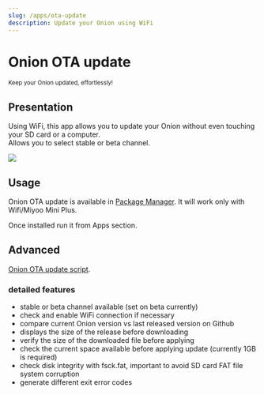 ```yaml
---
slug: /apps/ota-update
description: Update your Onion using WiFi
---
```


# Onion OTA update

<sup>Keep your Onion updated, effortlessly!</sup>


## Presentation

Using WiFi, this app allows you to update your Onion without even touching your SD card or a computer.  
Allows you to select stable or beta channel.

![](./assets/ota-update.png)

## Usage

Onion OTA update is available in [Package Manager](package-manager). It will work only with Wifi/Miyoo Mini Plus.

Once installed run it from Apps section.

## Advanced

[Onion OTA update script](https://github.com/OnionUI/Onion/blob/main/static/build/.tmp_update/script/ota_update.sh).

### detailed features

- stable or beta channel available (set on beta currently)
- check and enable WiFi connection if necessary
- compare current Onion version vs last released version on Github
- displays the size of the release before downloading
- verify the size of the downloaded file before applying
- check the current space available before applying update (currently 1GB is required)
- check disk integrity with fsck.fat, important to avoid SD card FAT file system corruption
- generate different exit error codes
